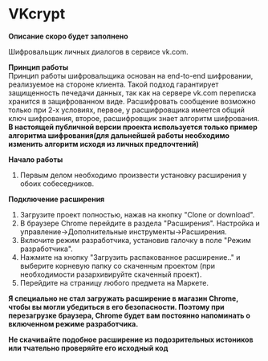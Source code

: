 # VKcrypt
**Описание скоро будет заполнено**

Шифровальщик личных диалогов в сервисе vk.com.

**Принцип работы**  
Принцип работы шифровальщика основан на end-to-end шифровании, реализуемое на стороне клиента. Такой подход гарантирует защищенность печедачи данных, так как на сервере vk.com переписка хранится в защифрованном виде. Расшифровать сообщение возможно только при 2-х условиях, первое, у расшифровщика имеется общий ключ шифрования, второе, расшифровщик знает алгоритм шифрования.
**В настоящей публичной версии проекта используется только пример алгоритма шифрования(для дальнейшей работы необходимо изменить алгоритм исходя из личных предпочтений)**

**Начало работы**  
1. Первым делом необходимо произвести установку расширения у обоих собеседников.

**Подключение расширения**  
1. Загрузите проект полностью, нажав на кнопку "Clone or download".
2. В браузере Chrome перейдите в раздела "Расширения". Настройка и управление->Дополнительные инструменты->Расширения.
3. Включите режим разработчика, установив галочку в поле "Режим разработчика".
4. Нажмите на кнопку "Загрузить распакованное расширение.." и выберите корневую папку со скаченным проектом (при необходимости разархивируйте скаченный проект).
5. Перейдите на страницу любого предмета на Маркете.
  
**Я специально не стал загружать расширение в магазин Chrome, чтобы вы могли убедиться в его безопасности. Поэтому при перезагрузке браузера, Chrome будет вам постоянно напоминать о включенном режиме разработчика.**
  
**Не скачивайте подобное расширение из подозрительных истоников или тчательно проверяйте его исходный код**
